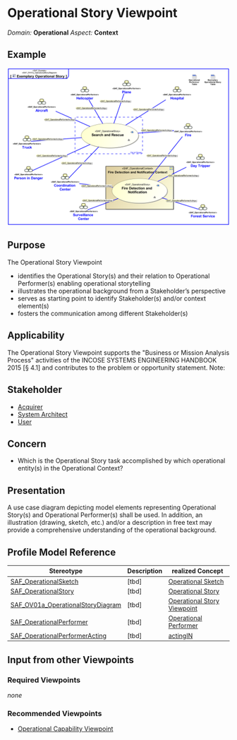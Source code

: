 # Operational Story Viewpoint
*Domain:* **Operational** *Aspect:* **Context**
## Example
![Exemplary Operational Story](../diagrams/Exemplary-Operational-Story.svg)
## Purpose
The Operational Story Viewpoint
* identifies the Operational Story(s) and their relation to Operational Performer(s) enabling operational storytelling
* illustrates the operational background from a Stakeholder’s perspective
* serves as starting point to identify Stakeholder(s) and/or context element(s)
* fosters the communication among different Stakeholder(s)
## Applicability
The Operational Story Viewpoint supports the "Business or Mission Analysis Process" activities of the INCOSE SYSTEMS ENGINEERING HANDBOOK 2015 [§ 4.1] and contributes to the problem or opportunity statement.
Note:
## Stakeholder
* [Acquirer](../stakeholders.md#Acquirer)
* [System Architect](../stakeholders.md#System-Architect)
* [User](../stakeholders.md#User)
## Concern
* Which is the Operational Story task accomplished by which operational entity(s) in the Operational Context?
## Presentation
A use case diagram depicting model elements representing Operational Story(s) and Operational Performer(s) shall be used. In addition, an illustration (drawing, sketch, etc.) and/or a description in free text may provide a comprehensive understanding of the operational background.

## Profile Model Reference
|Stereotype | Description|realized Concept
|---|---|---|
|[SAF_OperationalSketch](stereotypes.md#SAF_OperationalSketch)|[tbd]|[Operational Sketch](concepts.md#Operational-Sketch)|
|[SAF_OperationalStory](stereotypes.md#SAF_OperationalStory)|[tbd]|[Operational Story](concepts.md#Operational-Story)|
|[SAF_OV01a_OperationalStoryDiagram](stereotypes.md#SAF_OV01a_OperationalStoryDiagram)|[tbd]|[Operational Story Viewpoint](concepts.md#Operational-Story-Viewpoint)|
|[SAF_OperationalPerformer](stereotypes.md#SAF_OperationalPerformer)|[tbd]|[Operational Performer](concepts.md#Operational-Performer)|
|[SAF_OperationalPerformerActing](stereotypes.md#SAF_OperationalPerformerActing)|[tbd]|[actingIN](concepts.md#actingIN)|
## Input from other Viewpoints
### Required Viewpoints
*none*
### Recommended Viewpoints
* [Operational Capability Viewpoint](Operational-Capability-Viewpoint.md)
